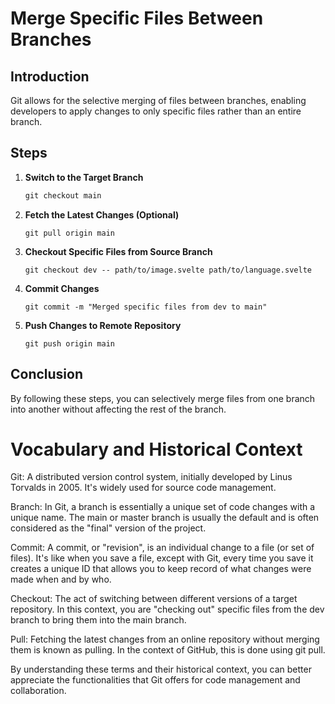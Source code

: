 # Merge Specific Files Between Branches

## Introduction
Git allows for the selective merging of files between branches, enabling developers to apply changes to only specific files rather than an entire branch.

## Steps

1. **Switch to the Target Branch**

    ``` w
    git checkout main

    ```

2. **Fetch the Latest Changes (Optional)**

    ``` 
    git pull origin main

    ```

3. **Checkout Specific Files from Source Branch**

    ``` 
    git checkout dev -- path/to/image.svelte path/to/language.svelte

    ```

4. **Commit Changes**

    ``` 
    git commit -m "Merged specific files from dev to main"

    ```

5. **Push Changes to Remote Repository**

    ``` 
    git push origin main

    ```

## Conclusion
By following these steps, you can selectively merge files from one branch into another without affecting the rest of the branch.

# Vocabulary and Historical Context
Git: A distributed version control system, initially developed by Linus Torvalds in 2005. It's widely used for source code management.

Branch: In Git, a branch is essentially a unique set of code changes with a unique name. The main or master branch is usually the default and is often considered as the "final" version of the project.

Commit: A commit, or "revision", is an individual change to a file (or set of files). It's like when you save a file, except with Git, every time you save it creates a unique ID that allows you to keep record of what changes were made when and by who.

Checkout: The act of switching between different versions of a target repository. In this context, you are "checking out" specific files from the dev branch to bring them into the main branch.

Pull: Fetching the latest changes from an online repository without merging them is known as pulling. In the context of GitHub, this is done using git pull.

By understanding these terms and their historical context, you can better appreciate the functionalities that Git offers for code management and collaboration.